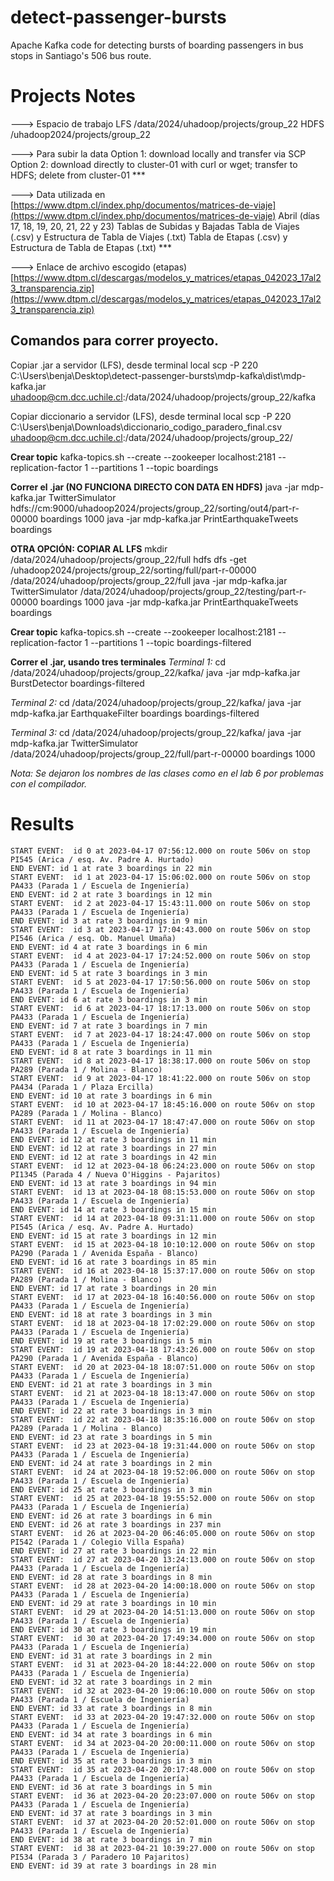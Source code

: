 # detect-passenger-bursts
Apache Kafka code for detecting bursts of boarding passengers in bus stops in Santiago's 506 bus route.

# Projects Notes

---> Espacio de trabajo
LFS /data/2024/uhadoop/projects/group_22
HDFS /uhadoop2024/projects/group_22

---> Para subir la data
Option 1: download locally and transfer via SCP
Option 2: download directly to cluster-01 with curl or wget; transfer to HDFS; delete from cluster-01 ***

---> Data utilizada en [https://www.dtpm.cl/index.php/documentos/matrices-de-viaje](https://www.dtpm.cl/index.php/documentos/matrices-de-viaje)
Abril (días 17, 18, 19, 20, 21, 22 y 23)
Tablas de Subidas y Bajadas
Tabla de Viajes (.csv) y Estructura de Tabla de Viajes (.txt)
Tabla de Etapas (.csv)  y Estructura de Tabla de Etapas (.txt) ***

---> Enlace de archivo escogido (etapas)
[https://www.dtpm.cl/descargas/modelos_y_matrices/etapas_042023_17al23_transparencia.zip](https://www.dtpm.cl/descargas/modelos_y_matrices/etapas_042023_17al23_transparencia.zip)

## Comandos para correr proyecto.

Copiar .jar a servidor (LFS), desde terminal local
scp -P 220 C:\Users\benja\Desktop\detect-passenger-bursts\mdp-kafka\dist\mdp-kafka.jar uhadoop@cm.dcc.uchile.cl:/data/2024/uhadoop/projects/group_22/kafka

Copiar diccionario a servidor (LFS), desde terminal local
scp -P 220 C:\Users\benja\Downloads\diccionario_codigo_paradero_final.csv uhadoop@cm.dcc.uchile.cl:/data/2024/uhadoop/projects/group_22/

**Crear topic**
kafka-topics.sh --create --zookeeper localhost:2181 --replication-factor 1 --partitions 1 --topic boardings

**Correr el .jar (NO FUNCIONA DIRECTO CON DATA EN HDFS)**
java -jar mdp-kafka.jar TwitterSimulator hdfs://cm:9000/uhadoop2024/projects/group_22/sorting/out4/part-r-00000 boardings 1000
java -jar mdp-kafka.jar PrintEarthquakeTweets boardings

**OTRA OPCIÓN: COPIAR AL LFS**
mkdir /data/2024/uhadoop/projects/group_22/full
hdfs dfs -get /uhadoop2024/projects/group_22/sorting/full/part-r-00000 /data/2024/uhadoop/projects/group_22/full
java -jar mdp-kafka.jar TwitterSimulator /data/2024/uhadoop/projects/group_22/testing/part-r-00000 boardings 1000
java -jar mdp-kafka.jar PrintEarthquakeTweets boardings

**Crear topic**
kafka-topics.sh --create --zookeeper localhost:2181 --replication-factor 1 --partitions 1 --topic boardings-filtered

**Correr el .jar, usando tres terminales**
_Terminal 1:_
cd /data/2024/uhadoop/projects/group_22/kafka/
java -jar mdp-kafka.jar BurstDetector boardings-filtered

_Terminal 2:_
cd /data/2024/uhadoop/projects/group_22/kafka/
java -jar mdp-kafka.jar EarthquakeFilter boardings boardings-filtered

_Terminal 3:_
cd /data/2024/uhadoop/projects/group_22/kafka/
java -jar mdp-kafka.jar TwitterSimulator /data/2024/uhadoop/projects/group_22/full/part-r-00000 boardings 1000

_Nota: Se dejaron los nombres de las clases como en el lab 6 por problemas con el compilador._

# Results

```
START EVENT:  id 0 at 2023-04-17 07:56:12.000 on route 506v on stop PI545 (Arica / esq. Av. Padre A. Hurtado)
END EVENT: id 1 at rate 3 boardings in 22 min
START EVENT:  id 1 at 2023-04-17 15:06:02.000 on route 506v on stop PA433 (Parada 1 / Escuela de Ingeniería)
END EVENT: id 2 at rate 3 boardings in 12 min
START EVENT:  id 2 at 2023-04-17 15:43:11.000 on route 506v on stop PA433 (Parada 1 / Escuela de Ingeniería)
END EVENT: id 3 at rate 3 boardings in 9 min
START EVENT:  id 3 at 2023-04-17 17:04:43.000 on route 506v on stop PI546 (Arica / esq. Ob. Manuel Umaña)
END EVENT: id 4 at rate 3 boardings in 6 min
START EVENT:  id 4 at 2023-04-17 17:24:52.000 on route 506v on stop PA433 (Parada 1 / Escuela de Ingeniería)
END EVENT: id 5 at rate 3 boardings in 3 min
START EVENT:  id 5 at 2023-04-17 17:50:56.000 on route 506v on stop PA433 (Parada 1 / Escuela de Ingeniería)
END EVENT: id 6 at rate 3 boardings in 3 min
START EVENT:  id 6 at 2023-04-17 18:17:13.000 on route 506v on stop PA433 (Parada 1 / Escuela de Ingeniería)
END EVENT: id 7 at rate 3 boardings in 7 min
START EVENT:  id 7 at 2023-04-17 18:24:47.000 on route 506v on stop PA433 (Parada 1 / Escuela de Ingeniería)
END EVENT: id 8 at rate 3 boardings in 11 min
START EVENT:  id 8 at 2023-04-17 18:38:17.000 on route 506v on stop PA289 (Parada 1 / Molina - Blanco)
START EVENT:  id 9 at 2023-04-17 18:41:22.000 on route 506v on stop PA434 (Parada 1 / Plaza Ercilla)
END EVENT: id 10 at rate 3 boardings in 6 min
START EVENT:  id 10 at 2023-04-17 18:45:16.000 on route 506v on stop PA289 (Parada 1 / Molina - Blanco)
START EVENT:  id 11 at 2023-04-17 18:47:47.000 on route 506v on stop PA433 (Parada 1 / Escuela de Ingeniería)
END EVENT: id 12 at rate 3 boardings in 11 min
END EVENT: id 12 at rate 3 boardings in 27 min
END EVENT: id 12 at rate 3 boardings in 42 min
START EVENT:  id 12 at 2023-04-18 06:24:23.000 on route 506v on stop PI1345 (Parada 4 / Nueva O'Higgins - Pajaritos)
END EVENT: id 13 at rate 3 boardings in 94 min
START EVENT:  id 13 at 2023-04-18 08:15:53.000 on route 506v on stop PA433 (Parada 1 / Escuela de Ingeniería)
END EVENT: id 14 at rate 3 boardings in 15 min
START EVENT:  id 14 at 2023-04-18 09:31:11.000 on route 506v on stop PI545 (Arica / esq. Av. Padre A. Hurtado)
END EVENT: id 15 at rate 3 boardings in 12 min
START EVENT:  id 15 at 2023-04-18 10:10:12.000 on route 506v on stop PA290 (Parada 1 / Avenida España - Blanco)
END EVENT: id 16 at rate 3 boardings in 85 min
START EVENT:  id 16 at 2023-04-18 15:37:17.000 on route 506v on stop PA289 (Parada 1 / Molina - Blanco)
END EVENT: id 17 at rate 3 boardings in 20 min
START EVENT:  id 17 at 2023-04-18 16:40:56.000 on route 506v on stop PA433 (Parada 1 / Escuela de Ingeniería)
END EVENT: id 18 at rate 3 boardings in 3 min
START EVENT:  id 18 at 2023-04-18 17:02:29.000 on route 506v on stop PA433 (Parada 1 / Escuela de Ingeniería)
END EVENT: id 19 at rate 3 boardings in 5 min
START EVENT:  id 19 at 2023-04-18 17:43:26.000 on route 506v on stop PA290 (Parada 1 / Avenida España - Blanco)
START EVENT:  id 20 at 2023-04-18 18:07:51.000 on route 506v on stop PA433 (Parada 1 / Escuela de Ingeniería)
END EVENT: id 21 at rate 3 boardings in 3 min
START EVENT:  id 21 at 2023-04-18 18:13:47.000 on route 506v on stop PA433 (Parada 1 / Escuela de Ingeniería)
END EVENT: id 22 at rate 3 boardings in 3 min
START EVENT:  id 22 at 2023-04-18 18:35:16.000 on route 506v on stop PA289 (Parada 1 / Molina - Blanco)
END EVENT: id 23 at rate 3 boardings in 5 min
START EVENT:  id 23 at 2023-04-18 19:31:44.000 on route 506v on stop PA433 (Parada 1 / Escuela de Ingeniería)
END EVENT: id 24 at rate 3 boardings in 2 min
START EVENT:  id 24 at 2023-04-18 19:52:06.000 on route 506v on stop PA433 (Parada 1 / Escuela de Ingeniería)
END EVENT: id 25 at rate 3 boardings in 3 min
START EVENT:  id 25 at 2023-04-18 19:55:52.000 on route 506v on stop PA433 (Parada 1 / Escuela de Ingeniería)
END EVENT: id 26 at rate 3 boardings in 6 min
END EVENT: id 26 at rate 3 boardings in 237 min
START EVENT:  id 26 at 2023-04-20 06:46:05.000 on route 506v on stop PI542 (Parada 1 / Colegio Villa España)
END EVENT: id 27 at rate 3 boardings in 22 min
START EVENT:  id 27 at 2023-04-20 13:24:13.000 on route 506v on stop PA433 (Parada 1 / Escuela de Ingeniería)
END EVENT: id 28 at rate 3 boardings in 8 min
START EVENT:  id 28 at 2023-04-20 14:00:18.000 on route 506v on stop PA433 (Parada 1 / Escuela de Ingeniería)
END EVENT: id 29 at rate 3 boardings in 10 min
START EVENT:  id 29 at 2023-04-20 14:51:13.000 on route 506v on stop PA433 (Parada 1 / Escuela de Ingeniería)
END EVENT: id 30 at rate 3 boardings in 19 min
START EVENT:  id 30 at 2023-04-20 17:49:34.000 on route 506v on stop PA433 (Parada 1 / Escuela de Ingeniería)
END EVENT: id 31 at rate 3 boardings in 2 min
START EVENT:  id 31 at 2023-04-20 18:44:22.000 on route 506v on stop PA433 (Parada 1 / Escuela de Ingeniería)
END EVENT: id 32 at rate 3 boardings in 2 min
START EVENT:  id 32 at 2023-04-20 19:06:10.000 on route 506v on stop PA433 (Parada 1 / Escuela de Ingeniería)
END EVENT: id 33 at rate 3 boardings in 8 min
START EVENT:  id 33 at 2023-04-20 19:47:32.000 on route 506v on stop PA433 (Parada 1 / Escuela de Ingeniería)
END EVENT: id 34 at rate 3 boardings in 6 min
START EVENT:  id 34 at 2023-04-20 20:00:11.000 on route 506v on stop PA433 (Parada 1 / Escuela de Ingeniería)
END EVENT: id 35 at rate 3 boardings in 3 min
START EVENT:  id 35 at 2023-04-20 20:17:48.000 on route 506v on stop PA433 (Parada 1 / Escuela de Ingeniería)
END EVENT: id 36 at rate 3 boardings in 5 min
START EVENT:  id 36 at 2023-04-20 20:23:07.000 on route 506v on stop PA433 (Parada 1 / Escuela de Ingeniería)
END EVENT: id 37 at rate 3 boardings in 3 min
START EVENT:  id 37 at 2023-04-20 20:52:01.000 on route 506v on stop PA433 (Parada 1 / Escuela de Ingeniería)
END EVENT: id 38 at rate 3 boardings in 7 min
START EVENT:  id 38 at 2023-04-21 10:39:27.000 on route 506v on stop PI534 (Parada 3 / Paradero 10 Pajaritos)
END EVENT: id 39 at rate 3 boardings in 28 min
```

